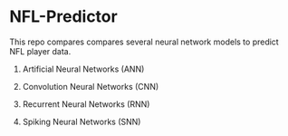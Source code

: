 # NFL-Predictor

This repo compares compares several neural network models to predict NFL player data.

1) Artificial Neural Networks (ANN)

2) Convolution Neural Networks (CNN)

3) Recurrent Neural Networks (RNN)

4) Spiking Neural Networks (SNN)
